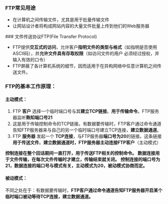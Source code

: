 ### FTP常见用途

- 在计算机之间传输文件，尤其是用于批量传输文件
- 让网站设计者将构成网站内容的大量文件批量上传到他们的Web服务器

﻿### 文件传送协议FTP(File Transfer Protocol) 

- FTP提供**交互式的访问**，允许客户**指明文件的类型与格式**（如指明是否使用ASCII码），并**允许文件具有存取权限**（如访问文件的用户 必须经过授权，并输入有效的口令）
- FTP屏蔽了各计算机系统的细节，因而适用于在异构网络中任意计算机之间传送文件。

### FTP的基本工作原理：
#### 主动模式：

1. FTP **客户** 选择一个临时端口号与其**建立TCP链接**。**用于传输命令**。FTP服务器监听**熟知端口号21**
2. 这是用于传输控制命令的TCP链接。有数据要传输时，FTP客户通过命令通道告知FTP服务器来与自己的另一个临时端口号建立TCP连接，**建立数据通道**。
3. FTP **服务器** 发起一个 **TCP连接**，与FTP服务器**端口号为20**的链接。这条链接**用于传送文件**。**建立数据通道时，FTP服务器主动连接FTP客户**（主动模式）

**控制连接在整个回话期间一直打开，用于传送FTP相关的控制命令。**
**数据连接用于文件传输，在每次文件传输时才建立，传输结束就关闭。**
**控制连接的端口号为21，数据连接的端口号与模式有关，主动模式为20，被动模式协商而定。**

#### 被动模式：
不同之处在于：有数据要传输时，**FTP客户通过命令通道告知FTP服务器开启某个临时端口被动等待TCP连接，建立数据通道。**
